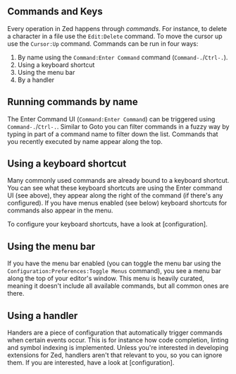 Commands and Keys
-----------------

Every operation in Zed happens through _commands_. For instance, to delete a character in a file use the `Edit:Delete` command. To move the cursor up use the `Cursor:Up` command. Commands can be run in four ways:

1. By name using the `Command:Enter Command` command (`Command-.`/`Ctrl-.`).
2. Using a keyboard shortcut
3. Using the menu bar
4. By a handler

Running commands by name
-------------------------
The Enter Command UI (`Command:Enter Command`) can be triggered  using `Command-.`/`Ctrl-.`. Similar to Goto you can filter commands in a fuzzy way by typing in part of a command name to filter down the list. Commands that you recently executed by name appear along the top.

Using a keyboard shortcut
-------------------------
Many commonly used commands are already bound to a keyboard shortcut. You can see what these keyboard shortcuts are using the Enter command UI (see above), they appear along the right of the command (if there's any configured). If you have menus enabled (see below) keyboard shortcuts for commands also appear in the menu.

To configure your keyboard shortcuts, have a look at [configuration].

Using the menu bar
------------------
If you have the menu bar enabled (you can toggle the menu bar using the `Configuration:Preferences:Toggle Menus` command), you see a menu bar along the top of your editor's window. This menu is heavily curated, meaning it doesn't include all available commands, but all common ones are there.

Using a handler
---------------
Handers are a piece of configuration that automatically trigger commands when certain events occur. This is for instance how code completion, linting and symbol indexing is implemented. Unless you're interested in developing extensions for Zed, handlers aren't that relevant to you, so you can ignore them. If you are interested, have a look at [configuration].
